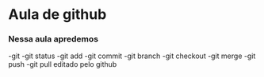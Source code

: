 # Aula de github
### Nessa aula apredemos
-git
-git status
-git add
-git commit
-git branch
-git checkout
-git merge
-git push
-git pull editado pelo github
